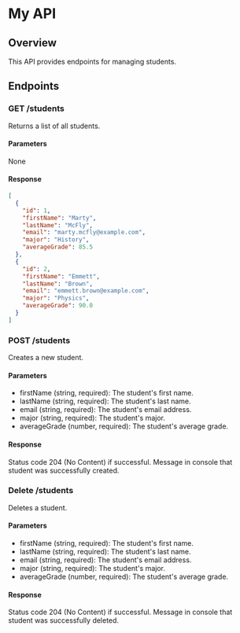 # My API

## Overview
This API provides endpoints for managing students.

## Endpoints

### GET /students
Returns a list of all students.

#### Parameters
None

#### Response
```json
[
  {
    "id": 1,
    "firstName": "Marty",
    "lastName": "McFly",
    "email": "marty.mcfly@example.com",
    "major": "History",
    "averageGrade": 85.5
  },
  {
    "id": 2,
    "firstName": "Emmett",
    "lastName": "Brown",
    "email": "emmett.brown@example.com",
    "major": "Physics",
    "averageGrade": 90.0
  }
]

```

### POST /students
Creates a new student.

#### Parameters
- firstName (string, required): The student's first name.
- lastName (string, required): The student's last name.
- email (string, required): The student's email address.
- major (string, required): The student's major.
- averageGrade (number, required): The student's average grade.

#### Response
Status code 204 (No Content) if successful. Message in console that student was successfully created.

### Delete /students
Deletes a student.

#### Parameters
- firstName (string, required): The student's first name.
- lastName (string, required): The student's last name.
- email (string, required): The student's email address.
- major (string, required): The student's major.
- averageGrade (number, required): The student's average grade.

#### Response
Status code 204 (No Content) if successful. Message in console that student was successfully deleted.
